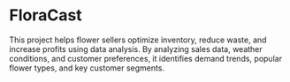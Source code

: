 # FloraCast
This project helps flower sellers optimize inventory, reduce waste, and increase profits using data analysis. By analyzing sales data, weather conditions, and customer preferences, it identifies demand trends, popular flower types, and key customer segments.
